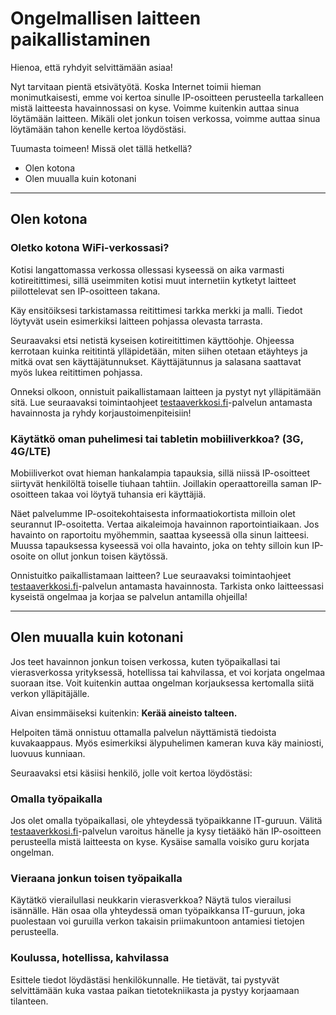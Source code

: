 # Ongelmallisen laitteen paikallistaminen

Hienoa, että ryhdyit selvittämään asiaa!

Nyt tarvitaan pientä etsivätyötä. Koska Internet toimii hieman monimutkaisesti, emme voi kertoa sinulle IP-osoitteen perusteella tarkalleen mistä laitteesta havainnossasi on kyse. Voimme kuitenkin auttaa sinua löytämään laitteen. Mikäli olet jonkun toisen verkossa, voimme auttaa sinua löytämään tahon kenelle kertoa löydöstäsi.

Tuumasta toimeen! Missä olet tällä hetkellä?

 * Olen kotona
 * Olen muualla kuin kotonani

----------

## Olen kotona

### Oletko kotona WiFi-verkossasi?

Kotisi langattomassa verkossa ollessasi kyseessä on aika varmasti kotireitittimesi, sillä useimmiten kotisi muut internetiin kytketyt laitteet piilottelevat sen IP-osoitteen takana.

Käy ensitöiksesi tarkistamassa reitittimesi tarkka merkki ja malli. Tiedot löytyvät usein esimerkiksi laitteen pohjassa olevasta tarrasta.

Seuraavaksi etsi netistä kyseisen kotireitittimen käyttöohje. Ohjeessa kerrotaan kuinka reititintä ylläpidetään, miten siihen otetaan etäyhteys ja mitkä ovat sen käyttäjätunnukset. Käyttäjätunnus ja salasana saattavat myös lukea reitittimen pohjassa.

Onneksi olkoon, onnistuit paikallistamaan laitteen ja pystyt nyt ylläpitämään sitä. Lue seuraavaksi toimintaohjeet [testaaverkkosi.fi](https://testaaverkkosi.fi)-palvelun antamasta havainnosta ja ryhdy korjaustoimenpiteisiin!

### Käytätkö oman puhelimesi tai tabletin mobiiliverkkoa? (3G, 4G/LTE)

Mobiiliverkot ovat hieman hankalampia tapauksia, sillä niissä IP-osoitteet siirtyvät henkilöltä toiselle tiuhaan tahtiin. Joillakin operaattoreilla saman IP-osoitteen takaa voi löytyä tuhansia eri käyttäjiä.

Näet palvelumme IP-osoitekohtaisesta informaatiokortista milloin olet seurannut IP-osoitetta. Vertaa aikaleimoja havainnon raportointiaikaan. Jos havainto on raportoitu myöhemmin, saattaa kyseessä olla sinun laitteesi. Muussa tapauksessa kyseessä voi olla havainto, joka on tehty silloin kun IP-osoite on ollut jonkun toisen käytössä.

Onnistuitko paikallistamaan laitteen? Lue seuraavaksi toimintaohjeet [testaaverkkosi.fi](https://testaaverkkosi.fi)-palvelun antamasta havainnosta. Tarkista onko laitteessasi kyseistä ongelmaa ja korjaa se palvelun antamilla ohjeilla!

----------

## Olen muualla kuin kotonani

Jos teet havainnon jonkun toisen verkossa, kuten työpaikallasi tai vierasverkossa yrityksessä, hotellissa tai kahvilassa, et voi korjata ongelmaa suoraan itse. Voit kuitenkin auttaa ongelman korjauksessa kertomalla siitä verkon ylläpitäjälle.

Aivan ensimmäiseksi kuitenkin: **Kerää aineisto talteen.**

Helpoiten tämä onnistuu ottamalla palvelun näyttämistä tiedoista kuvakaappaus. Myös esimerkiksi älypuhelimen kameran kuva käy mainiosti, luovuus kunniaan.

Seuraavaksi etsi käsiisi henkilö, jolle voit kertoa löydöstäsi:

### Omalla työpaikalla

Jos olet omalla työpaikallasi, ole yhteydessä työpaikkanne IT-guruun. Välitä [testaaverkkosi.fi](https://testaaverkkosi.fi)-palvelun varoitus hänelle ja kysy tietääkö hän IP-osoitteen perusteella mistä laitteesta on kyse. Kysäise samalla voisiko guru korjata ongelman.

### Vieraana jonkun toisen työpaikalla

Käytätkö vierailullasi neukkarin vierasverkkoa? Näytä tulos vierailusi isännälle. Hän osaa olla yhteydessä oman työpaikkansa IT-guruun, joka puolestaan voi guruilla verkon takaisin priimakuntoon antamiesi tietojen perusteella.

### Koulussa, hotellissa, kahvilassa

Esittele tiedot löydästäsi henkilökunnalle. He tietävät, tai pystyvät selvittämään kuka vastaa paikan tietotekniikasta ja pystyy korjaamaan tilanteen.
